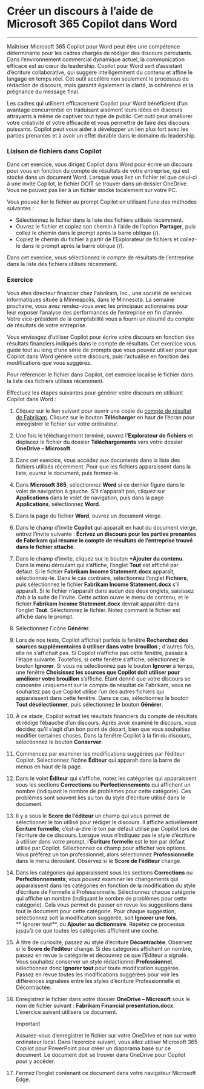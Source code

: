 
# Créer un discours à l’aide de Microsoft 365 Copilot dans Word
---
Maîtriser Microsoft 365 Copilot pour Word peut être une compétence déterminante pour les cadres chargés de rédiger des discours percutants. Dans l’environnement commercial dynamique actuel, la communication efficace est au cœur du leadership. Copilot pour Word sert d’assistant d’écriture collaborative, qui suggère intelligemment du contenu et affine le langage en temps réel. Cet outil accélère non seulement le processus de rédaction de discours, mais garantit également la clarté, la cohérence et la prégnance du message final.

Les cadres qui utilisent efficacement Copilot pour Word bénéficient d’un avantage concurrentiel en traduisant aisément leurs idées en discours attrayants à même de captiver tout type de public. Cet outil peut améliorer votre créativité et votre efficacité et vous permettre de faire des discours puissants. Copilot peut vous aider à développer un lien plus fort avec les parties prenantes et à avoir un effet durable dans le domaine du leadership.

### Liaison de fichiers dans Copilot

Dans cet exercice, vous dirigez Copilot dans Word pour écrire un discours pour vous en fonction du compte de résultats de votre entreprise, qui est stocké dans un document Word. Lorsque vous liez un fichier tel que celui-ci à une invite Copilot, le fichier DOIT se trouver dans un dossier OneDrive. Vous ne pouvez pas lier à un fichier stocké localement sur votre PC.

Vous pouvez lier le fichier au prompt Copilot en utilisant l’une des méthodes suivantes :

- Sélectionnez le fichier dans la liste des fichiers utilisés récemment.
- Ouvrez le fichier et copiez son chemin à l’aide de l’option **Partager**, puis collez le chemin dans le prompt après la barre oblique (/).
- Copiez le chemin du fichier à partir de l’Explorateur de fichiers et collez-le dans le prompt après la barre oblique (/).

Dans cet exercice, vous sélectionnez le compte de résultats de l’entreprise dans la liste des fichiers utilisés récemment.

### Exercice

Vous êtes directeur financier chez Fabrikam, Inc., une société de services informatiques située à Minneapolis, dans le Minnesota. La semaine prochaine, vous avez rendez-vous avec les principaux actionnaires pour leur exposer l’analyse des performances de l’entreprise en fin d’année. Votre vice-président de la comptabilité vous a fourni un résumé du compte de résultats de votre entreprise.

Vous envisagez d’utiliser Copilot pour écrire votre discours en fonction des résultats financiers indiqués dans le compte de résultats. Cet exercice vous guide tout au long d’une série de prompts que vous pouvez utiliser pour que Copilot dans Word génère votre discours, puis l’actualise en fonction des modifications que vous suggérez.

Pour référencer le fichier dans Copilot, cet exercice localise le fichier dans la liste des fichiers utilisés récemment.

Effectuez les étapes suivantes pour générer votre discours en utilisant Copilot dans Word :

1. Cliquez sur le lien suivant pour ouvrir une copie du [compte de résultat de Fabrikam](https://go.microsoft.com/fwlink/?linkid=2268823). Cliquez sur le bouton **Télécharger** en haut de l’écran pour enregistrer le fichier sur votre ordinateur.
1. Une fois le téléchargement terminé, ouvrez l’**Explorateur de fichiers** et déplacez le fichier du dossier **Téléchargements** vers votre dossier **OneDrive – Microsoft**.
1. Dans cet exercice, vous accédez aux documents dans la liste des fichiers utilisés récemment. Pour que les fichiers apparaissent dans la liste, ouvrez le document, puis fermez-le.
1. Dans **Microsoft 365**, sélectionnez **Word** si ce dernier figure dans le volet de navigation à gauche. S’il n’apparaît pas, cliquez sur **Applications** dans le volet de navigation, puis dans la page **Applications**, sélectionnez **Word**.
1. Dans la page du fichier **Word**, ouvrez un document vierge.
1. Dans le champ d’invite **Copilot** qui apparaît en haut du document vierge, entrez l’invite suivante : **Écrivez un discours pour les parties prenantes de Fabrikam qui résume le compte de résultats de l’entreprise trouvé dans le fichier attaché**.
1. Dans le champ d’invite, cliquez sur le bouton **+Ajouter du contenu**. Dans le menu déroulant qui s’affiche, l’onglet **Tout** est affiché par défaut. Si le fichier **Fabrikam Income Statement.docx** apparaît, sélectionnez-le. Dans le cas contraire, sélectionnez l’onglet **Fichiers**, puis sélectionnez le fichier **Fabrikam Income Statement.docx** s’il apparaît. Si le fichier n’apparaît dans aucun des deux onglets, saisissez /fab à la suite de l’invite. Cette action ouvre le menu de contenu, et le fichier **Fabrikam Income Statement.docx** devrait apparaître dans l’onglet **Tout**. Sélectionnez le fichier. Notez comment le fichier est affiché dans le prompt.
1. Sélectionnez l’icône **Générer**. 
1. Lors de nos tests, Copilot affichait parfois la fenêtre **Recherchez des sources supplémentaires à utiliser dans votre brouillon** ; d'autres fois, elle ne s’affichait pas. Si Copilot n’affiche pas cette fenêtre, passez à l’étape suivante. Toutefois, si cette fenêtre s’affiche, sélectionnez le bouton **Ignorer**. Si vous ne sélectionnez pas le bouton **Ignorer** à temps, une fenêtre **Choisissez les sources que Copilot doit utiliser pour améliorer votre brouillon** s’affiche. Étant donné que votre discours se concentre uniquement sur le compte de résultat de Fabrikam, vous ne souhaitez pas que Copilot utilise l’un des autres fichiers qui apparaissent dans cette fenêtre. Dans ce cas, sélectionnez le bouton **Tout désélectionner**, puis sélectionnez le bouton **Générer**.  
1. À ce stade, Copilot extrait les résultats financiers du compte de résultats et rédige l’ébauche d’un discours. Après avoir examiné le discours, vous décidez qu’il s’agit d’un bon point de départ, bien que vous souhaitiez modifier certaines choses. Dans la fenêtre Copilot à la fin du discours, sélectionnez le bouton **Conserver**.
1. Commencez par examiner les modifications suggérées par l’éditeur Copilot. Sélectionnez l’icône **Éditeur** qui apparaît dans la barre de menus en haut de la page.
1. Dans le volet **Éditeur** qui s’affiche, notez les catégories qui apparaissent sous les sections **Corrections** ou **Perfectionnements** qui affichent un nombre (indiquant le nombre de problèmes pour cette catégorie). Ces problèmes sont souvent liés au ton du style d’écriture utilisé dans le document.
1. Il y a sous le **Score de l’éditeur** un champ qui vous permet de sélectionner le ton utilisé pour rédiger le discours. Il affiche actuellement **Écriture formelle**, c’est-à-dire le ton par défaut utilisé par Copilot lors de l’écriture de ce discours. Lorsque vous n’indiquez pas le style d’écriture à utiliser dans votre prompt, l’**Écriture formelle** est le ton par défaut utilisé par Copilot. Sélectionnez ce champ pour afficher vos options. Vous préférez un ton professionnel, alors sélectionnez **Professionnelle** dans le menu déroulant. Observez si le **Score de l’éditeur** change.
1. Dans les catégories qui apparaissent sous les sections **Corrections** ou **Perfectionnements**, vous pouvez examiner les changements qui apparaissent dans les catégories en fonction de la modification du style d’écriture de Formelle à Professionnelle. Sélectionnez chaque catégorie qui affiche un nombre (indiquant le nombre de problèmes pour cette catégorie). Cela vous permet de passer en revue les suggestions dans tout le document pour cette catégorie. Pour chaque suggestion, sélectionnez soit la modification suggérée, soit **Ignorer une fois**, ** Ignorer tout**, ou **Ajouter au dictionnaire**. Répétez ce processus jusqu’à ce que toutes les catégories affichent une coche.
1. À titre de curiosité, passez au style d’écriture **Décontractée**. Observez si le **Score de l’éditeur** change. Si des catégories affichent un nombre, passez en revue la catégorie et découvrez ce que l’Éditeur a signalé. Vous souhaitez conserver un style rédactionnel **Professionnel**, sélectionnez donc **Ignorer tout** pour toute modification suggérée. Passez en revue toutes les modifications suggérées pour voir les différences signalées entre les styles d’écriture Professionnelle et Décontractée.
1. Enregistrez le fichier dans votre dossier **OneDrive – Microsoft** sous le nom de fichier suivant : **Fabrikam Financial presentation.docx**. L’exercice suivant utilisera ce document.

    > [!IMPORTANT]
    >  Assurez-vous d’enregistrer le fichier sur votre OneDrive et non sur votre ordinateur local. Dans l’exercice suivant, vous allez utiliser Microsoft 365 Copilot pour PowerPoint pour créer un diaporama basé sur ce document. Le document doit se trouver dans OneDrive pour Copilot pour y accéder.

1. Fermez l’onglet contenant ce document dans votre navigateur Microsoft Edge.
